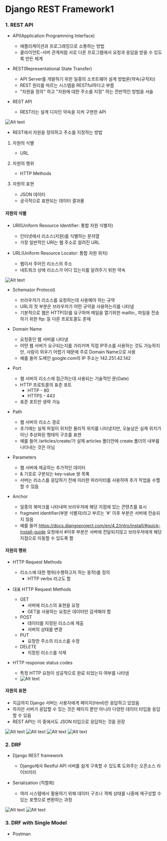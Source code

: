 # Django REST Framework1


### 1. REST API
- API(Application Programming Interface)
  - 애플리케이션과 프로그래밍으로 소통하는 방법
  - 클라이언트-서버 관계처럼 서로 다른 프로그램에서 요청과 응답을 받을 수 있도록 만든 체계

-  REST(Representational State Transfer)
   -  API Server를 개발하기 위한 일종의 소프트웨어 설계 방법론(약속(규칙X))
   -  REST 원리를 따르는 시스템을 RESTful하다고 부름
   -  "자원을 정의" 하고 "자원에 대한 주소를 지정" 하는 전반적인 방법을 서술

- REST API
  - REST라는 설계 디자인 약속을 지켜 구현한 API


![Alt text](images/image.png)

- REST에서 자원을 정의하고 주소를 지정하는 방법
1. 자원의 식별
   - URL

2. 자원의 행위
   - HTTP Methods

3. 자원의 표현
   - JSON 데이터
   - 궁극적으로 표현되는 데이터 결과물

#### 자원의 식별

- URI(Uniform Resource Identifier: 통합 자원 식별자)
  - 인터넷에서 리소스(자원)를 식별하는 문자열
  - 가장 일반적인 URI는 웹 주소로 알려진 URL

- URL(Uniform Resource Locator: 통합 자원 위치)
  - 웹이서 주어진 리소스의 주소
  - 네트워크 상에 리소스가 어디 있는지를 알려주기 위한 약속 

![Alt text](images/image-1.png)

- Schema(or Protocol)
  - 브라우저가 리소스를 요청하는데 사용해야 하는 규약
  - URL의 첫 부분은 브라우저가 어떤 규약을 사용하는지를 나타냄
  - 기본적으로 웹은 HTTP(S)를 요구하며 메일을 열기위한 mailto:, 파일을 전송하기 위한 ftp: 등 다른 프로토콜도 존재

- Domain Name
  - 요청중인 웹 서버를 나타냄
  - 어떤 웹 서버가 요구되는지를 가리키며 직접 IP주소를 사용하는 것도 가능하지만, 사람이 외우기 어렵기 때문에 주로 Domain Name으로 사용
  - 예를 들어 도메인 google.com의 IP 주소는 142.251.42.142

- Port
  - 웹 서버의 리소스에 접근하는데 사용되는 기술적인 문(Gate)
  - HTTP 프로토콜의 표준 포트
    - HTTP - 80
    - HTTPS - 443
  - 표준 포트만 생략 가능

- Path
  - 웹 서버의 리소스 경로
  - 초기에는 실제 파일이 위치한 물리적 위치를 나타냈지만, 오늘날은 실제 위치가 아닌 추상화된 형태의 구조를 표현
  - 예를 들어 /articles/create/가 실제 articles 폴더안에 create 폴더의 내부를 나타내는 것은 아님

- Parameters
  - 웹 서버에 제공하는 추가적인 데이터
  - & 기호로 구분되는 key-value 쌍 목록
  - 서버는 리소스를 응답하기 전에 이러한 파라미터를 사용하여 추가 작업을 수핼할 수 있음

- Anchor
  - 일종의 북마크를 나타내며 브라우저에 해당 지점에 있는 콘텐츠를 표시
  - fragment identifier(부분 식별자)라고 부르는 '#' 이후 부분은 서버에 전송되지 않음
  - 예를 들어 https://docs.djangoproject.com/en/4.2/intro/install/#quick-install-guide 요청에서 #이후 부분은 서버에 전달되지않고 브라우저에게 해당 지점으로 이동할 수 있도록 함


#### 자원의 행위

- HTTP Request Methods
  -  리소스에 대한 행위(수행하고자 하는 동작)를 정의
      -  HTTP verbs 라고도 함

- 대표 HTTP Request Methods
  - GET
    - 서버에 리소스의 표현을 요청
    - GET을 사용하는 요청은 데이터만 검색해야 함
  - POST
    - 데이터를 지정된 리소스에 제출
    - 서버의 상태를 변경
  - PUT
    - 요청한 주소의 리소스를 수정
  - DELETE
    - 지정된 리소스를 삭제

- HTTP response status codes
  - 특정 HTTP 요청이 성공적으로 완료 되었는지 여부를 나타냄
  - ![Alt text](images/image-2.png)


#### 자원의 표현

- 지금까지 Django 서버는 사용자에게 페이지(html)만 응답하고 있었음
- 하지만 서버가 응답할 수 있는 것은 페이지 뿐만 아니라 다양한 데이터 타입을 응답할 수 있음
- REST API는 이 중에서도 JSON 타입으로 응답하는 것을 권장

![Alt text](images/image-3.png)
![Alt text](images/image-4.png)
![Alt text](images/image-5.png)
![Alt text](images/image-6.png)


### 2. DRF

- Django REST framework
  - Django에서 Restful API 서버를 쉽게 구축할 수 있도록 도와주는 오픈소스 라이브러리

- Serialization (직렬화)
  - 여러 시스템에서 활용하기 위해 데이터 구조나 객체 상태를 나중에 재구성할 수 있는 포멧으로 변환하는 과정

![Alt text](images/image-7.png)
![Alt text](images/image-8.png)



### 3. DRF with Single Model

- Postman